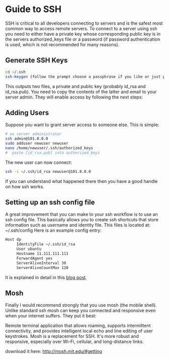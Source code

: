 # Guide to SSH
SSH is critical to all developers connecting to servers and is the safest most common way to access remote servers. 
To connect to a server using ssh you need to either have a private key whose corresponding public key is in the servers authorized_keys file or a password (if password authentication is used, which is not recommended for many reasons).
## Generate SSH Keys
```sh
cd ~/.ssh
ssh-keygen (follow the prompt choose a passphrase if you like or just press enter twice)
```
This outputs two files, a private and public key (probably id_rsa and id_rsa.pub). You need to copy the contents of the latter and email to your server admin. They will enable access by following the next steps:

## Adding Users
Suppose you want to grant server access to someone else. This is simple:

```sh
# as server administrator
ssh admin@101.0.0.0
sudo adduser newuser newuser
nano /home/newuser/.ssh/authorized_keys
#  paste [id_rsa.pub] into authorized_keys
```
The new user can now connect:
```sh
ssh -i ~/.ssh/id_rsa newuser@101.0.0.0 
``` 
If you can understand what happened there then you have a good handle on how ssh works. 
## Setting up an ssh config file
A great improvement that you can make to your ssh workflow is to use an ssh config file. This basically allows you to create ssh shortcuts that store information such as username and identity file. This files is located at: ~/.ssh/config Here is an example config entry:
```sh
Host dp
     IdentityFile ~/.ssh/id_rsa
     User ubuntu
     Hostname 11.111.111.111
     ForwardAgent yes
     ServerAliveInterval 30
     ServerAliveCountMax 120
```

It is explained in detail in this [blog post](http://nerderati.com/2011/03/simplify-your-life-with-an-ssh-config-file/).

## Mosh
Finally I would recommend strongly that you use mosh (the mobile shell). Unlike standard ssh mosh can keep you connected and responsive even when your internet suffers. They put it best:

Remote terminal application that allows roaming, supports intermittent connectivity, and provides intelligent local echo and line editing of user keystrokes. Mosh is a replacement for SSH. It's more robust and responsive, especially over Wi-Fi, cellular, and long-distance links.

download it here: http://mosh.mit.edu/#getting
